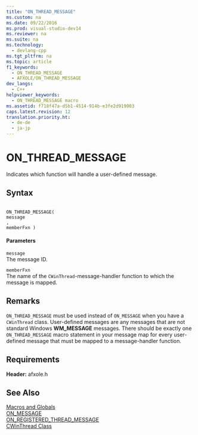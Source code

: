 ```yaml
---
title: "ON_THREAD_MESSAGE"
ms.custom: na
ms.date: 09/22/2016
ms.prod: visual-studio-dev14
ms.reviewer: na
ms.suite: na
ms.technology: 
  - devlang-cpp
ms.tgt_pltfrm: na
ms.topic: article
f1_keywords: 
  - ON_THREAD_MESSAGE
  - AFXOLE/ON_THREAD_MESSAGE
dev_langs: 
  - C++
helpviewer_keywords: 
  - ON_THREAD_MESSAGE macro
ms.assetid: f718f47a-d5b1-4514-914b-e3fe2d919003
caps.latest.revision: 12
translation.priority.ht: 
  - de-de
  - ja-jp
---
```

# ON_THREAD_MESSAGE
Indicates which function will handle a user-defined message.  
  
## Syntax  
  
```  
  
ON_THREAD_MESSAGE(  
message  
,   
memberFxn )  
```  
  
#### Parameters  
 `message`  
 The message ID.  
  
 `memberFxn`  
 The name of the `CWinThread`-message-handler function to which the message is mapped.  
  
## Remarks  
 `ON_THREAD_MESSAGE` must be used instead of `ON_MESSAGE` when you have a `CWinThread` class. User-defined messages are any messages that are not standard Windows **WM_MESSAGE** messages. There should be exactly one `ON_THREAD_MESSAGE` macro statement in your message map for every user-defined message that must be mapped to a message-handler function.  
  
## Requirements  
 **Header:** afxole.h  
  
## See Also  
 [Macros and Globals](../vs140/mfc-macros-and-globals.md)   
 [ON_MESSAGE](../vs140/on_message.md)   
 [ON_REGISTERED_THREAD_MESSAGE](../vs140/on_registered_thread_message.md)   
 [CWinThread Class](../vs140/cwinthread-class.md)